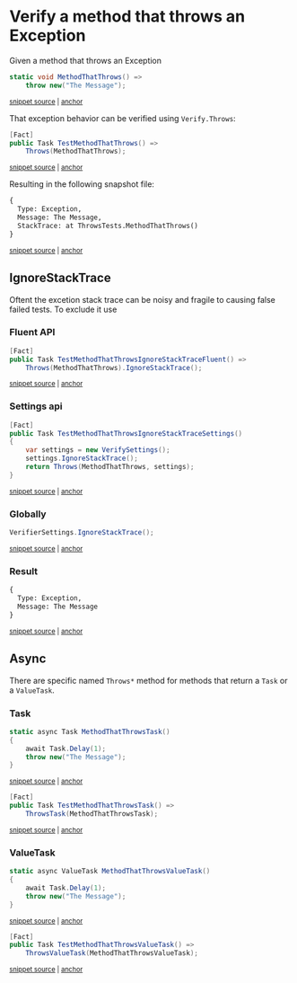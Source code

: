 <!--
GENERATED FILE - DO NOT EDIT
This file was generated by [MarkdownSnippets](https://github.com/SimonCropp/MarkdownSnippets).
Source File: /docs/mdsource/throws.source.md
To change this file edit the source file and then run MarkdownSnippets.
-->

# Verify a method that throws an Exception

Given a method that throws an Exception

<!-- snippet: MethodThatThrows -->
<a id='snippet-methodthatthrows'></a>
```cs
static void MethodThatThrows() =>
    throw new("The Message");
```
<sup><a href='/src/Verify.Tests/ThrowsTests.cs#L41-L46' title='Snippet source file'>snippet source</a> | <a href='#snippet-methodthatthrows' title='Start of snippet'>anchor</a></sup>
<!-- endSnippet -->

That exception behavior can be verified using `Verify.Throws`:

<!-- snippet: TestMethodThatThrows -->
<a id='snippet-testmethodthatthrows'></a>
```cs
[Fact]
public Task TestMethodThatThrows() =>
    Throws(MethodThatThrows);
```
<sup><a href='/src/Verify.Tests/ThrowsTests.cs#L8-L14' title='Snippet source file'>snippet source</a> | <a href='#snippet-testmethodthatthrows' title='Start of snippet'>anchor</a></sup>
<!-- endSnippet -->

Resulting in the following snapshot file:

<!-- snippet: ThrowsTests.TestMethodThatThrows.verified.txt -->
<a id='snippet-ThrowsTests.TestMethodThatThrows.verified.txt'></a>
```txt
{
  Type: Exception,
  Message: The Message,
  StackTrace: at ThrowsTests.MethodThatThrows()
}
```
<sup><a href='/src/Verify.Tests/ThrowsTests.TestMethodThatThrows.verified.txt#L1-L5' title='Snippet source file'>snippet source</a> | <a href='#snippet-ThrowsTests.TestMethodThatThrows.verified.txt' title='Start of snippet'>anchor</a></sup>
<!-- endSnippet -->


## IgnoreStackTrace

Oftent the excetion stack trace can be noisy and fragile to causing false failed tests. To exclude it use 


### Fluent API

<!-- snippet: TestMethodThatThrowsIgnoreStackTraceFluent -->
<a id='snippet-testmethodthatthrowsignorestacktracefluent'></a>
```cs
[Fact]
public Task TestMethodThatThrowsIgnoreStackTraceFluent() =>
    Throws(MethodThatThrows).IgnoreStackTrace();
```
<sup><a href='/src/Verify.Tests/ThrowsTests.cs#L15-L21' title='Snippet source file'>snippet source</a> | <a href='#snippet-testmethodthatthrowsignorestacktracefluent' title='Start of snippet'>anchor</a></sup>
<!-- endSnippet -->


### Settings api

<!-- snippet: TestMethodThatThrowsIgnoreStackTraceSettings -->
<a id='snippet-testmethodthatthrowsignorestacktracesettings'></a>
```cs
[Fact]
public Task TestMethodThatThrowsIgnoreStackTraceSettings()
{
    var settings = new VerifySettings();
    settings.IgnoreStackTrace();
    return Throws(MethodThatThrows, settings);
}
```
<sup><a href='/src/Verify.Tests/ThrowsTests.cs#L22-L32' title='Snippet source file'>snippet source</a> | <a href='#snippet-testmethodthatthrowsignorestacktracesettings' title='Start of snippet'>anchor</a></sup>
<!-- endSnippet -->


### Globally

<!-- snippet: IgnoreStackTraceGlobal -->
<a id='snippet-ignorestacktraceglobal'></a>
```cs
VerifierSettings.IgnoreStackTrace();
```
<sup><a href='/src/Verify.Tests/ThrowsTests.cs#L36-L38' title='Snippet source file'>snippet source</a> | <a href='#snippet-ignorestacktraceglobal' title='Start of snippet'>anchor</a></sup>
<!-- endSnippet -->


### Result

<!-- snippet: ThrowsTests.TestMethodThatThrowsIgnoreStackTraceFluent.verified.txt -->
<a id='snippet-ThrowsTests.TestMethodThatThrowsIgnoreStackTraceFluent.verified.txt'></a>
```txt
{
  Type: Exception,
  Message: The Message
}
```
<sup><a href='/src/Verify.Tests/ThrowsTests.TestMethodThatThrowsIgnoreStackTraceFluent.verified.txt#L1-L4' title='Snippet source file'>snippet source</a> | <a href='#snippet-ThrowsTests.TestMethodThatThrowsIgnoreStackTraceFluent.verified.txt' title='Start of snippet'>anchor</a></sup>
<!-- endSnippet -->


## Async

There are specific named `Throws*` method for methods that return a `Task` or a `ValueTask`.


### Task

<!-- snippet: MethodThatThrowsTask -->
<a id='snippet-methodthatthrowstask'></a>
```cs
static async Task MethodThatThrowsTask()
{
    await Task.Delay(1);
    throw new("The Message");
}
```
<sup><a href='/src/Verify.Tests/ThrowsTests.cs#L57-L65' title='Snippet source file'>snippet source</a> | <a href='#snippet-methodthatthrowstask' title='Start of snippet'>anchor</a></sup>
<!-- endSnippet -->

<!-- snippet: TestMethodThatThrowsTask -->
<a id='snippet-testmethodthatthrowstask'></a>
```cs
[Fact]
public Task TestMethodThatThrowsTask() =>
    ThrowsTask(MethodThatThrowsTask);
```
<sup><a href='/src/Verify.Tests/ThrowsTests.cs#L50-L56' title='Snippet source file'>snippet source</a> | <a href='#snippet-testmethodthatthrowstask' title='Start of snippet'>anchor</a></sup>
<!-- endSnippet -->


### ValueTask

<!-- snippet: MethodThatThrowsValueTask -->
<a id='snippet-methodthatthrowsvaluetask'></a>
```cs
static async ValueTask MethodThatThrowsValueTask()
{
    await Task.Delay(1);
    throw new("The Message");
}
```
<sup><a href='/src/Verify.Tests/ThrowsTests.cs#L74-L82' title='Snippet source file'>snippet source</a> | <a href='#snippet-methodthatthrowsvaluetask' title='Start of snippet'>anchor</a></sup>
<!-- endSnippet -->

<!-- snippet: TestMethodThatThrowsValueTask -->
<a id='snippet-testmethodthatthrowsvaluetask'></a>
```cs
[Fact]
public Task TestMethodThatThrowsValueTask() =>
    ThrowsValueTask(MethodThatThrowsValueTask);
```
<sup><a href='/src/Verify.Tests/ThrowsTests.cs#L66-L72' title='Snippet source file'>snippet source</a> | <a href='#snippet-testmethodthatthrowsvaluetask' title='Start of snippet'>anchor</a></sup>
<!-- endSnippet -->
